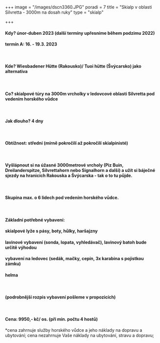 +++
image = "/images/dscn3360.JPG"
poradi = 7
title = "Skialp v oblasti Silvretta - 3000m na dosah ruky"
type = "skialp"

+++
#### **Kdy?** únor-duben 2023 (další termíny upřesníme během podzimu 2022)

#### **termín A:  16. - 19.3. 2023**

&nbsp;

#### **Kde?** Wiesbadener Hütte (Rakousko)/ Tuoi hütte (Švýcarsko) jako alternativa

&nbsp;

#### **Co?** skialpové túry na 3000m vrcholky v ledovcové oblasti Silvretta pod vedením horského vůdce

&nbsp;

#### **Jak dlouho?** 4 dny

&nbsp;

#### **Obtížnost:** střední (mírně pokročilí až pokročilí skialpinisté)

&nbsp;

#### Vyšlápnout si na úžasné 3000metrové vrcholy (Piz Buin, Dreilanderspitze, Silvrettahorn nebo Signalhorn a další) a užít si báječné sjezdy na hranicích Rakouska a Švýcarska - tak o to tu půjde.

&nbsp;

#### Skupina **max. o 6 lidech** pod vedením horského vůdce.

&nbsp;

#### **Základní potřebné vybavení:**

#### skialpové lyže s pásy, boty, hůlky, haršajzny

#### lavinové vybavení (sonda, lopata, vyhledávač), lavinový batoh bude určitě výhodou

#### vybavení na ledovec (sedák, mačky, cepín, 3x karabina s pojistkou zámku)

#### helma

&nbsp;

#### (podrobnější rozpis vybavení pošleme v propozicích)

&nbsp;

#### **Cena:** 9950,- kč/ os. (při min. počtu 4 hostů)

\*cena zahrnuje služby horského vůdce a jeho náklady na dopravu a ubytování; cena nezahrnuje Vaše náklady na ubytování, stravu a dopravu;